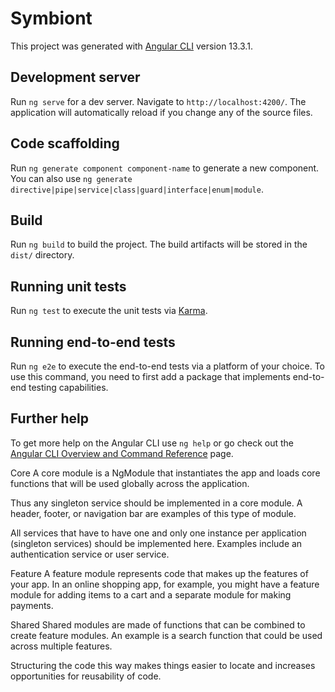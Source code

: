 # Symbiont

This project was generated with [Angular CLI](https://github.com/angular/angular-cli) version 13.3.1.

## Development server

Run `ng serve` for a dev server. Navigate to `http://localhost:4200/`. The application will automatically reload if you change any of the source files.

## Code scaffolding

Run `ng generate component component-name` to generate a new component. You can also use `ng generate directive|pipe|service|class|guard|interface|enum|module`.

## Build

Run `ng build` to build the project. The build artifacts will be stored in the `dist/` directory.

## Running unit tests

Run `ng test` to execute the unit tests via [Karma](https://karma-runner.github.io).

## Running end-to-end tests

Run `ng e2e` to execute the end-to-end tests via a platform of your choice. To use this command, you need to first add a package that implements end-to-end testing capabilities.

## Further help

To get more help on the Angular CLI use `ng help` or go check out the [Angular CLI Overview and Command Reference](https://angular.io/cli) page.


Core
A core module is a NgModule that instantiates the app and loads core functions that will be used globally across the application.

Thus any singleton service should be implemented in a core module. A header, footer, or navigation bar are examples of this type of module.

All services that have to have one and only one instance per application (singleton services) should be implemented here. Examples include an authentication service or user service.

Feature
A feature module represents code that makes up the features of your app. In an online shopping app, for example, you might have a feature module for adding items to a cart and a separate module for making payments.

Shared
Shared modules are made of functions that can be combined to create feature modules. An example is a search function that could be used across multiple features.

Structuring the code this way makes things easier to locate and increases opportunities for reusability of code.
